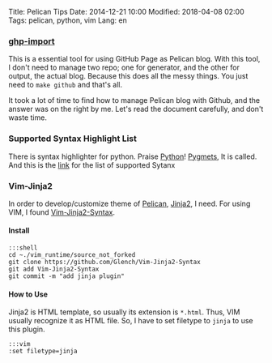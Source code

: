 Title: Pelican Tips
Date: 2014-12-21 10:00
Modified: 2018-04-08 02:00
Tags: pelican, python, vim
Lang: en

### [ghp-import](https://github.com/davisp/ghp-import)
This is a essential tool for using GitHub Page as Pelican blog.
With this tool, I don't need to manage two repo;
one for generator, and the other for output, the actual blog.
Because this does all the messy things.
You just need to `make github` and that's all.

It took a lot of time to find how to manage Pelican blog with Github,
and the answer was on the right by me.
Let's read the document carefully, and don't waste time.

### Supported Syntax Highlight List
There is syntax highlighter for python.
Praise [Python](https://www.python.org)!
[Pygmets](http://pygments.org), It is called.
And this is the [link](http://pygments.org/docs/lexers) for the list of supported Sytanx

### Vim-Jinja2

In order to develop/customize theme of [Pelican](http://blog.getpelican.com),
[Jinja2](http://jinja.pocoo.org), I need.
For using VIM, I found [Vim-Jinja2-Syntax](https://github.com/Glench/Vim-Jinja2-Syntax).

#### Install
    :::shell
    cd ~./vim_runtime/source_not_forked
    git clone https://github.com/Glench/Vim-Jinja2-Syntax
    git add Vim-Jinja2-Syntax
    git commit -m "add jinja plugin"

#### How to Use

Jinja2 is HTML template, so usually its extension is `*.html`.
Thus, VIM usually recognize it as HTML file.
So, I have to set filetype to `jinja` to use this plugin.

    :::vim
    :set filetype=jinja
